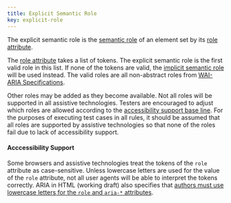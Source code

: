 ```yaml
---
title: Explicit Semantic Role
key: explicit-role
---
```


The explicit semantic role is the [semantic role](#semantic-role) of an element set by its [role attribute](https://www.w3.org/TR/role-attribute/).

The [role attribute](https://www.w3.org/TR/role-attribute/) takes a list of tokens. The explicit semantic role is the first valid role in this list. If none of the tokens are valid, the [implicit semantic role](#implicit-role) will be used instead. The valid roles are all non-abstract roles from [WAI-ARIA Specifications](#wai-aria-specifications).

Other roles may be added as they become available. Not all roles will be supported in all assistive technologies. Testers are encouraged to adjust which roles are allowed according to the [accessibility support base line](https://www.w3.org/TR/WCAG-EM/#step1c). For the purposes of executing test cases in all rules, it should be assumed that all roles are supported by assistive technologies so that none of the roles fail due to lack of accessibility support.

#### Acccessibility Support

Some browsers and assistive technologies treat the tokens of the `role` attribute as case-sensitive. Unless lowercase letters are used for the value of the `role` attribute, not all user agents will be able to interpret the tokens correctly. ARIA in HTML (working draft) also specifies that [authors must use lowercase letters for the `role` and `aria-*` attributes](https://www.w3.org/TR/html-aria/#case-sensitivity).
